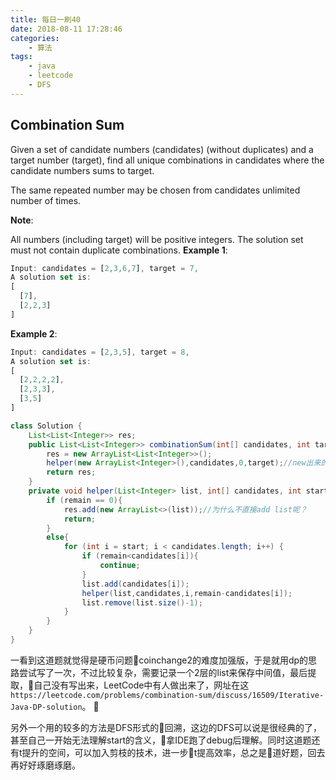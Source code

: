 ```yaml
---
title: 每日一刷40
date: 2018-08-11 17:28:46
categories: 
    - 算法
tags:
    - java
    - leetcode
    - DFS
---
```

## Combination Sum

Given a set of candidate numbers (candidates) (without duplicates) and a target number (target), find all unique combinations in candidates where the candidate numbers sums to target.

The same repeated number may be chosen from candidates unlimited number of times.

**Note**:

All numbers (including target) will be positive integers.
The solution set must not contain duplicate combinations.
**Example 1**:
```js
Input: candidates = [2,3,6,7], target = 7,
A solution set is:
[
  [7],
  [2,2,3]
]
```

**Example 2**:

```js
Input: candidates = [2,3,5], target = 8,
A solution set is:
[
  [2,2,2,2],
  [2,3,3],
  [3,5]
]
```

```java
class Solution {
    List<List<Integer>> res;
    public List<List<Integer>> combinationSum(int[] candidates, int target) {
        res = new ArrayList<List<Integer>>();
        helper(new ArrayList<Integer>(),candidates,0,target);//new出来的不要具体说明的嘛?
        return res;
    }
    private void helper(List<Integer> list, int[] candidates, int start, int remain){
        if (remain == 0){
            res.add(new ArrayList<>(list));//为什么不直接add list呢？
            return;
        }
        else{
            for (int i = start; i < candidates.length; i++) {
                if (remain<candidates[i]){
                    continue;
                }
                list.add(candidates[i]);
                helper(list,candidates,i,remain-candidates[i]);
                list.remove(list.size()-1);
            }
        }
    }
}
```
一看到这道题就觉得是硬币问题coinchange2的难度加强版，于是就用dp的思路尝试写了一次，不过比较复杂，需要记录一个2层的list来保存中间值，最后提取，自己没有写出来，LeetCode中有人做出来了，网址在这`https://leetcode.com/problems/combination-sum/discuss/16509/Iterative-Java-DP-solution`。


另外一个用的较多的方法是DFS形式的回溯，这边的DFS可以说是很经典的了，甚至自己一开始无法理解start的含义，拿IDE跑了debug后理解。同时这道题还有t提升的空间，可以加入剪枝的技术，进一步t提高效率，总之是道好题，回去再好好琢磨琢磨。
